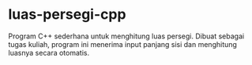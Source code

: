 # luas-persegi-cpp
Program C++ sederhana untuk menghitung luas persegi. Dibuat sebagai tugas kuliah, program ini menerima input panjang sisi dan menghitung luasnya secara otomatis.
